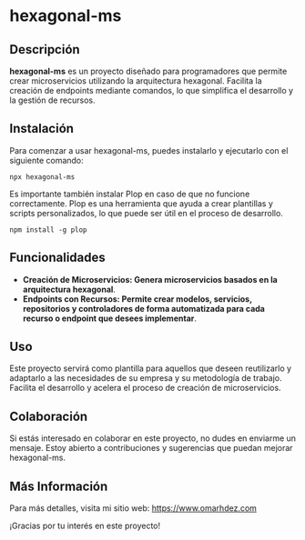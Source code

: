 # hexagonal-ms

## Descripción

**hexagonal-ms** es un proyecto diseñado para programadores que permite crear microservicios utilizando la arquitectura hexagonal. Facilita la creación de endpoints mediante comandos, lo que simplifica el desarrollo y la gestión de recursos.

## Instalación

Para comenzar a usar hexagonal-ms, puedes instalarlo y ejecutarlo con el siguiente comando:

    npx hexagonal-ms

Es importante también instalar Plop en caso de que no funcione correctamente. Plop es una herramienta que ayuda a crear plantillas y scripts personalizados, lo que puede ser útil en el proceso de desarrollo.

    npm install -g plop

## Funcionalidades
        
- **Creación de Microservicios: Genera microservicios basados en la arquitectura hexagonal**.
- **Endpoints con Recursos: Permite crear modelos, servicios, repositorios y controladores de forma automatizada para cada recurso o endpoint que desees implementar**.

## Uso
Este proyecto servirá como plantilla para aquellos que deseen reutilizarlo y adaptarlo a las necesidades de su empresa y su metodología de trabajo. Facilita el desarrollo y acelera el proceso de creación de microservicios.

## Colaboración
Si estás interesado en colaborar en este proyecto, no dudes en enviarme un mensaje. Estoy abierto a contribuciones y sugerencias que puedan mejorar hexagonal-ms.

## Más Información

Para más detalles, visita mi sitio web: https://www.omarhdez.com

¡Gracias por tu interés en este proyecto!
